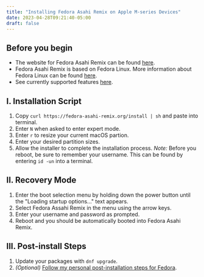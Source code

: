 ```yaml
---
title: "Installing Fedora Asahi Remix on Apple M-series Devices"
date: 2023-04-28T09:21:40-05:00
draft: false
---
```


## Before you begin

* The website for Fedora Asahi Remix can be found [here](https://fedora-asahi-remix.org/).
* Fedora Asahi Remix is based on Fedora Linux. More information about Fedora Linux can be found [here](https://fedoraproject.org/).
* See currently supported features [here](https://github.com/AsahiLinux/docs/wiki/Feature-Support).

## I. Installation Script

1. Copy `curl https://fedora-asahi-remix.org/install | sh` and paste into terminal.
2. Enter `N` when asked to enter expert mode.
3. Enter `r` to resize your current macOS partion.
4. Enter your desired partition sizes.
5. Allow the installer to complete the installation process.
   *Note:* Before you reboot, be sure to remember your username. This can be found by entering `id -un` into a terminal.

## II. Recovery Mode

1. Enter the boot selection menu by holding down the power button until the "Loading startup options..." text appears.
2. Select Fedora Assahi Remix in the menu using the arrow keys.
3. Enter your username and password as prompted.
4. Reboot and you should be automatically booted into Fedora Asahi Remix.

## III. Post-install Steps

1. Update your packages with `dnf upgrade`.
2. *(Optional)* [Follow my personal post-installation steps for Fedora](https://leitzke.me/posts/fedora-post-install).
